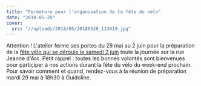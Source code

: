 ```yaml
---
title: "Fermeture pour l'organisation de la fête du vélo"
date: "2018-05-28"
cover:
  src: "//uploads/2018/05/20180528_133019.jpg"
---
```


Attention ! L'atelier ferme ses portes du 29 mai au 2 juin pour la préparation de la [fête vélo qui se déroule le samedi 2 juin](http://www.guidoline.com/evenement/roule-festival-du-velo-2018/) toute la journée sur la rue Jeanne d'Arc. Petit rappel : toutes les bonnes volontés sont bienvenues pour participer à nos actions durant la fête du vélo du week-end prochain. Pour savoir comment et quand, rendez-vous à la réunion de préparation mardi 29 mai à 18h30 à Guidoline.
